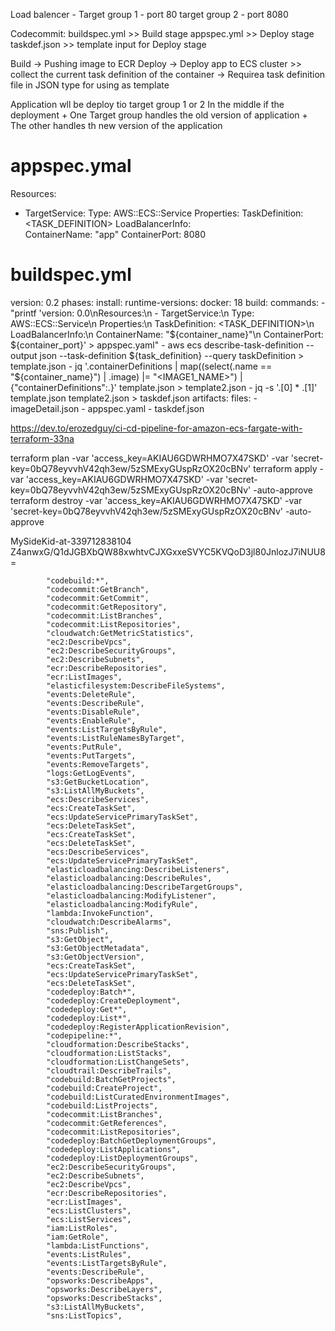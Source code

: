 Load balencer - Target group 1 - port 80 
                target group 2 - port 8080

Codecommit: 
    buildspec.yml >> Build stage
    appspec.yml >> Deploy stage
    taskdef.json >> template input for Deploy stage 

Build -> Pushing image to ECR 
Deploy -> Deploy app to ECS cluster >> collect the current task definition of the container
       -> Requirea task definition file in JSON type for using as template 

Application wll be deploy tio target group 1 or 2
In the middle if the deployment 
    + One Target group handles the old version of application
    + The other handles th new version of the application 


# appspec.ymal
Resources:
- TargetService:
   Type: AWS::ECS::Service
   Properties:
     TaskDefinition: <TASK_DEFINITION>
     LoadBalancerInfo:         
       ContainerName: "app"
       ContainerPort: 8080

# buildspec.yml
version: 0.2
phases:
  install:
    runtime-versions:
      docker: 18
  build:
    commands:
      - "printf 'version: 0.0\nResources:\n  - TargetService:\n      Type: AWS::ECS::Service\n      Properties:\n        TaskDefinition: <TASK_DEFINITION>\n        LoadBalancerInfo:\n          ContainerName: \"${container_name}\"\n          ContainerPort: ${container_port}' > appspec.yaml"
      - aws ecs describe-task-definition --output json --task-definition ${task_definition} --query taskDefinition > template.json
      - jq '.containerDefinitions | map((select(.name == "${container_name}") | .image) |= "<IMAGE1_NAME>") | {"containerDefinitions":.}' template.json > template2.json
      - jq -s '.[0] * .[1]' template.json template2.json > taskdef.json
artifacts:
  files:
    - imageDetail.json
    - appspec.yaml
    - taskdef.json

https://dev.to/erozedguy/ci-cd-pipeline-for-amazon-ecs-fargate-with-terraform-33na

terraform plan -var 'access_key=AKIAU6GDWRHMO7X47SKD' -var 'secret-key=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'
terraform apply -var 'access_key=AKIAU6GDWRHMO7X47SKD' -var 'secret-key=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' -auto-approve
terraform destroy -var 'access_key=AKIAU6GDWRHMO7X47SKD' -var 'secret-key=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' -auto-approve

MySideKid-at-339712838104
Z4anwxG/Q1dJGBXbQW88xwhtvCJXGxxeSVYC5KVQoD3jl80JnlozJ7iNUU8=


```
        "codebuild:*",
        "codecommit:GetBranch",
        "codecommit:GetCommit",
        "codecommit:GetRepository",
        "codecommit:ListBranches",
        "codecommit:ListRepositories",
        "cloudwatch:GetMetricStatistics",
        "ec2:DescribeVpcs",
        "ec2:DescribeSecurityGroups",
        "ec2:DescribeSubnets",
        "ecr:DescribeRepositories",
        "ecr:ListImages",
        "elasticfilesystem:DescribeFileSystems",
        "events:DeleteRule",
        "events:DescribeRule",
        "events:DisableRule",
        "events:EnableRule",
        "events:ListTargetsByRule",
        "events:ListRuleNamesByTarget",
        "events:PutRule",
        "events:PutTargets",
        "events:RemoveTargets",
        "logs:GetLogEvents",
        "s3:GetBucketLocation",
        "s3:ListAllMyBuckets",
        "ecs:DescribeServices",
        "ecs:CreateTaskSet",
        "ecs:UpdateServicePrimaryTaskSet",
        "ecs:DeleteTaskSet",
        "ecs:CreateTaskSet",
        "ecs:DeleteTaskSet",
        "ecs:DescribeServices",
        "ecs:UpdateServicePrimaryTaskSet",
        "elasticloadbalancing:DescribeListeners",
        "elasticloadbalancing:DescribeRules",
        "elasticloadbalancing:DescribeTargetGroups",
        "elasticloadbalancing:ModifyListener",
        "elasticloadbalancing:ModifyRule",
        "lambda:InvokeFunction",
        "cloudwatch:DescribeAlarms",
        "sns:Publish",
        "s3:GetObject",
        "s3:GetObjectMetadata",
        "s3:GetObjectVersion",
        "ecs:CreateTaskSet",
        "ecs:UpdateServicePrimaryTaskSet",
        "ecs:DeleteTaskSet",
        "codedeploy:Batch*",
        "codedeploy:CreateDeployment",
        "codedeploy:Get*",
        "codedeploy:List*",
        "codedeploy:RegisterApplicationRevision",
        "codepipeline:*",
        "cloudformation:DescribeStacks",
        "cloudformation:ListStacks",
        "cloudformation:ListChangeSets",
        "cloudtrail:DescribeTrails",
        "codebuild:BatchGetProjects",
        "codebuild:CreateProject",
        "codebuild:ListCuratedEnvironmentImages",
        "codebuild:ListProjects",
        "codecommit:ListBranches",
        "codecommit:GetReferences",
        "codecommit:ListRepositories",
        "codedeploy:BatchGetDeploymentGroups",
        "codedeploy:ListApplications",
        "codedeploy:ListDeploymentGroups",
        "ec2:DescribeSecurityGroups",
        "ec2:DescribeSubnets",
        "ec2:DescribeVpcs",
        "ecr:DescribeRepositories",
        "ecr:ListImages",
        "ecs:ListClusters",
        "ecs:ListServices",
        "iam:ListRoles",
        "iam:GetRole",
        "lambda:ListFunctions",
        "events:ListRules",
        "events:ListTargetsByRule",
        "events:DescribeRule",
        "opsworks:DescribeApps",
        "opsworks:DescribeLayers",
        "opsworks:DescribeStacks",
        "s3:ListAllMyBuckets",
        "sns:ListTopics",
```